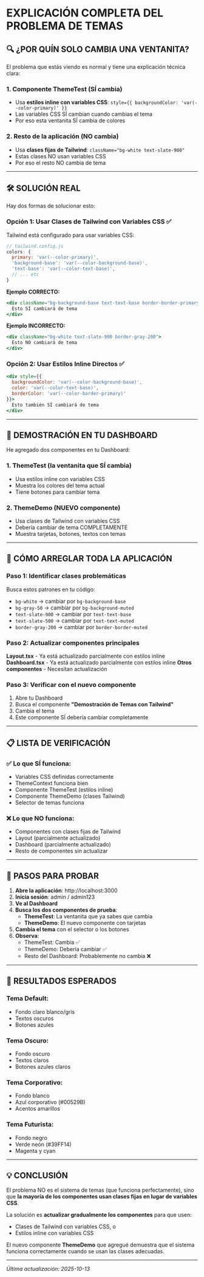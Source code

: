 # EXPLICACIÓN COMPLETA DEL PROBLEMA DE TEMAS

## 🔍 ¿POR QUÍN SOLO CAMBIA UNA VENTANITA?

El problema que estás viendo es normal y tiene una explicación técnica clara:

### 1. **Componente ThemeTest (SÍ cambia)**
- Usa **estilos inline con variables CSS**: `style={{ backgroundColor: 'var(--color-primary)' }}`
- Las variables CSS SÍ cambian cuando cambias el tema
- Por eso esta ventanita SÍ cambia de colores

### 2. **Resto de la aplicación (NO cambia)**
- Usa **clases fijas de Tailwind**: `className="bg-white text-slate-900"`
- Estas clases NO usan variables CSS
- Por eso el resto NO cambia de tema

---

## 🛠️ SOLUCIÓN REAL

Hay dos formas de solucionar esto:

### Opción 1: Usar Clases de Tailwind con Variables CSS ✅

Tailwind está configurado para usar variables CSS:

```javascript
// tailwind.config.js
colors: {
  primary: 'var(--color-primary)',
  'background-base': 'var(--color-background-base)',
  'text-base': 'var(--color-text-base)',
  // ... etc
}
```

**Ejemplo CORRECTO:**
```jsx
<div className="bg-background-base text-text-base border-border-primary">
  Esto SÍ cambiará de tema
</div>
```

**Ejemplo INCORRECTO:**
```jsx
<div className="bg-white text-slate-900 border-gray-200">
  Esto NO cambiará de tema
</div>
```

### Opción 2: Usar Estilos Inline Directos ✅

```jsx
<div style={{
  backgroundColor: 'var(--color-background-base)',
  color: 'var(--color-text-base)',
  borderColor: 'var(--color-border-primary)'
}}>
  Esto también SÍ cambiará de tema
</div>
```

---

## 🎯 DEMOSTRACIÓN EN TU DASHBOARD

He agregado dos componentes en tu Dashboard:

### 1. **ThemeTest** (la ventanita que SÍ cambia)
- Usa estilos inline con variables CSS
- Muestra los colores del tema actual
- Tiene botones para cambiar tema

### 2. **ThemeDemo** (NUEVO componente)
- Usa clases de Tailwind con variables CSS
- Debería cambiar de tema COMPLETAMENTE
- Muestra tarjetas, botones, textos con temas

---

## 🔧 CÓMO ARREGLAR TODA LA APLICACIÓN

### Paso 1: Identificar clases problemáticas

Busca estos patrones en tu código:
- `bg-white` → cambiar por `bg-background-base`
- `bg-gray-50` → cambiar por `bg-background-muted`
- `text-slate-900` → cambiar por `text-text-base`
- `text-slate-500` → cambiar por `text-text-muted`
- `border-gray-200` → cambiar por `border-border-muted`

### Paso 2: Actualizar componentes principales

**Layout.tsx** - Ya está actualizado parcialmente con estilos inline
**Dashboard.tsx** - Ya está actualizado parcialmente con estilos inline
**Otros componentes** - Necesitan actualización

### Paso 3: Verificar con el nuevo componente

1. Abre tu Dashboard
2. Busca el componente **"Demostración de Temas con Tailwind"**
3. Cambia el tema
4. Este componente SÍ debería cambiar completamente

---

## 📋 LISTA DE VERIFICACIÓN

### ✅ Lo que SÍ funciona:
- Variables CSS definidas correctamente
- ThemeContext funciona bien
- Componente ThemeTest (estilos inline)
- Componente ThemeDemo (clases Tailwind)
- Selector de temas funciona

### ❌ Lo que NO funciona:
- Componentes con clases fijas de Tailwind
- Layout (parcialmente actualizado)
- Dashboard (parcialmente actualizado)
- Resto de componentes sin actualizar

---

## 🚀 PASOS PARA PROBAR

1. **Abre la aplicación**: http://localhost:3000
2. **Inicia sesión**: admin / admin123
3. **Ve al Dashboard**
4. **Busca los dos componentes de prueba**:
   - **ThemeTest**: La ventanita que ya sabes que cambia
   - **ThemeDemo**: El nuevo componente con tarjetas
5. **Cambia el tema** con el selector o los botones
6. **Observa**:
   - ThemeTest: Cambia ✅
   - ThemeDemo: Debería cambiar ✅
   - Resto del Dashboard: Probablemente no cambia ❌

---

## 🎨 RESULTADOS ESPERADOS

### Tema Default:
- Fondo claro blanco/gris
- Textos oscuros
- Botones azules

### Tema Oscuro:
- Fondo oscuro
- Textos claros
- Botones azules claros

### Tema Corporativo:
- Fondo blanco
- Azul corporativo (#00529B)
- Acentos amarillos

### Tema Futurista:
- Fondo negro
- Verde neón (#39FF14)
- Magenta y cyan

---

## 💡 CONCLUSIÓN

El problema NO es el sistema de temas (que funciona perfectamente), sino que **la mayoría de los componentes usan clases fijas en lugar de variables CSS**.

La solución es **actualizar gradualmente los componentes** para que usen:
- Clases de Tailwind con variables CSS, o
- Estilos inline con variables CSS

El nuevo componente **ThemeDemo** que agregué demuestra que el sistema funciona correctamente cuando se usan las clases adecuadas.

---

*Última actualización: 2025-10-13*